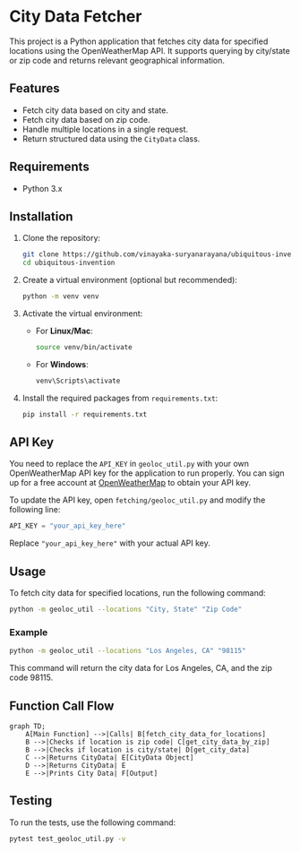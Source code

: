# City Data Fetcher

This project is a Python application that fetches city data for specified locations using the OpenWeatherMap API. It supports querying by city/state or zip code and returns relevant geographical information.

## Features

- Fetch city data based on city and state.
- Fetch city data based on zip code.
- Handle multiple locations in a single request.
- Return structured data using the `CityData` class.

## Requirements

- Python 3.x

## Installation

1. Clone the repository:

   ```bash
   git clone https://github.com/vinayaka-suryanarayana/ubiquitous-invention.git
   cd ubiquitous-invention
   ```

2. Create a virtual environment (optional but recommended):

   ```bash
   python -m venv venv
   ```

3. Activate the virtual environment:

   - For **Linux/Mac**:
     ```bash
     source venv/bin/activate
     ```
   - For **Windows**:
     ```bash
     venv\Scripts\activate
     ```

4. Install the required packages from `requirements.txt`:

   ```bash
   pip install -r requirements.txt
   ```

## API Key

You need to replace the `API_KEY` in `geoloc_util.py` with your own OpenWeatherMap API key for the application to run properly. You can sign up for a free account at [OpenWeatherMap](https://openweathermap.org/) to obtain your API key.

To update the API key, open `fetching/geoloc_util.py` and modify the following line:

```python
API_KEY = "your_api_key_here"
```

Replace `"your_api_key_here"` with your actual API key.

## Usage

To fetch city data for specified locations, run the following command:

```bash
python -m geoloc_util --locations "City, State" "Zip Code"
```

### Example

```bash
python -m geoloc_util --locations "Los Angeles, CA" "98115"
```

This command will return the city data for Los Angeles, CA, and the zip code 98115.

## Function Call Flow

```mermaid
graph TD;
    A[Main Function] -->|Calls| B[fetch_city_data_for_locations]
    B -->|Checks if location is zip code| C[get_city_data_by_zip]
    B -->|Checks if location is city/state| D[get_city_data]
    C -->|Returns CityData| E[CityData Object]
    D -->|Returns CityData| E
    E -->|Prints City Data| F[Output]
```

## Testing

To run the tests, use the following command:

```bash
pytest test_geoloc_util.py -v
```
